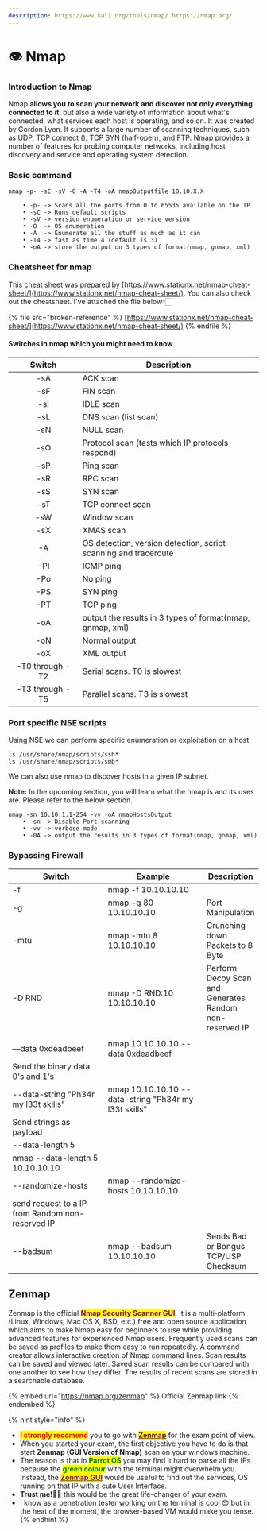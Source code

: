 ```yaml
---
description: https://www.kali.org/tools/nmap/ https://nmap.org/
---
```


# 👁 Nmap

### Introduction to Nmap

Nmap **allows you to scan your network and discover not only everything connected to it**, but also a wide variety of information about what's connected, what services each host is operating, and so on. It was created by Gordon Lyon. It supports a large number of scanning techniques, such as UDP, TCP connect (), TCP SYN (half-open), and FTP. Nmap provides a number of features for probing computer networks, including host discovery and service and operating system detection.

### Basic command

```
nmap -p- -sC -sV -O -A -T4 -oA nmapOutputfile 10.10.X.X

    • -p- -> Scans all the ports from 0 to 65535 available on the IP
    • -sC -> Runs default scripts
    • -sV -> version enumeration or service version
    • -O  -> OS enumeration
    • -A  -> Enumerate all the stuff as much as it can
    • -T4 -> fast as time 4 (default is 3)
    • -oA -> store the output on 3 types of format(nmap, gnmap, xml)
```

### Cheatsheet for nmap

This cheat sheet was prepared by [https://www.stationx.net/nmap-cheat-sheet/](https://www.stationx.net/nmap-cheat-sheet/). You can also check out the cheatsheet. I've attached the file below👇🏻

{% file src="broken-reference" %}
[https://www.stationx.net/nmap-cheat-sheet/](https://www.stationx.net/nmap-cheat-sheet/)
{% endfile %}

#### Switches in nmap which you might need to know

<table><thead><tr><th width="185.26939394008483" align="center">Switch</th><th width="568.4285714285713">Description</th></tr></thead><tbody><tr><td align="center">-sA</td><td>ACK scan</td></tr><tr><td align="center">-sF</td><td>FIN scan</td></tr><tr><td align="center">-sI</td><td>IDLE scan</td></tr><tr><td align="center">-sL</td><td>DNS scan (list scan)</td></tr><tr><td align="center">-sN</td><td>NULL scan</td></tr><tr><td align="center">-sO</td><td>Protocol scan (tests which IP protocols respond)</td></tr><tr><td align="center">-sP</td><td>Ping scan</td></tr><tr><td align="center">-sR</td><td>RPC scan</td></tr><tr><td align="center">-sS</td><td>SYN scan</td></tr><tr><td align="center">-sT</td><td>TCP connect scan</td></tr><tr><td align="center">-sW</td><td>Window scan</td></tr><tr><td align="center">-sX</td><td>XMAS scan</td></tr><tr><td align="center">-A</td><td>OS detection, version detection, script scanning and traceroute</td></tr><tr><td align="center">-PI</td><td>ICMP ping</td></tr><tr><td align="center">-Po</td><td>No ping</td></tr><tr><td align="center">-PS</td><td>SYN ping</td></tr><tr><td align="center">-PT</td><td>TCP ping</td></tr><tr><td align="center">-oA</td><td>output the results in 3 types of format(nmap, gnmap, xml)</td></tr><tr><td align="center">-oN</td><td>Normal output</td></tr><tr><td align="center">-oX</td><td>XML output</td></tr><tr><td align="center">-T0 through -T2</td><td>Serial scans. T0 is slowest</td></tr><tr><td align="center">-T3 through -T5</td><td>Parallel scans. T3 is slowest</td></tr></tbody></table>

### Port specific NSE scripts

Using NSE we can perform specific enumeration or exploitation on a host.

```
ls /usr/share/nmap/scripts/ssh*
ls /usr/share/nmap/scripts/smb*
```

We can also use nmap to discover hosts in a given IP subnet.

**Note:** In the upcoming section, you will learn what the nmap is and its uses are. Please refer to the below section.

```
nmap -sn 10.10.1.1-254 -vv -oA nmapHostsOutput
    • -sn -> Disable Port scanning
    • -vv -> verbose mode
    • -0A -> output the results in 3 types of format(nmap, gnmap, xml)
```

### Bypassing Firewall

<table><thead><tr><th width="232.33333333333331">Switch</th><th width="242.5840801265156">Example</th><th>Description</th></tr></thead><tbody><tr><td>-f</td><td>nmap -f 10.10.10.10</td><td></td></tr><tr><td>-g</td><td>nmap -g 80 10.10.10.10</td><td>Port Manipulation</td></tr><tr><td>-mtu</td><td>nmap -mtu 8 10.10.10.10</td><td>Crunching down Packets to 8 Byte</td></tr><tr><td>-D RND</td><td>nmap -D RND:10 10.10.10.10</td><td>Perform Decoy Scan and Generates Random non-reserved IP</td></tr><tr><td></td><td></td><td></td></tr><tr><td>—data 0xdeadbeef</td><td>nmap 10.10.10.10 --data 0xdeadbeef</td><td></td></tr><tr><td>Send the binary data 0's and 1's</td><td></td><td></td></tr><tr><td>--data-string "Ph34r my l33t skills"</td><td>nmap 10.10.10.10 --data-string "Ph34r my l33t skills"</td><td></td></tr><tr><td>Send strings as payload</td><td></td><td></td></tr><tr><td>--data-length 5</td><td></td><td></td></tr><tr><td>nmap --data-length 5 10.10.10.10</td><td></td><td></td></tr><tr><td>--randomize-hosts</td><td>nmap --randomize-hosts 10.10.10.10</td><td></td></tr><tr><td>send request to a IP from Random non-reserved IP</td><td></td><td></td></tr><tr><td>--badsum</td><td>nmap --badsum 10.10.10.10</td><td>Sends Bad or Bongus TCP/USP Checksum</td></tr></tbody></table>

## Zenmap

Zenmap is the official <mark style="color:purple;">**Nmap Security Scanner GUI**</mark>. It is a multi-platform (Linux, Windows, Mac OS X, BSD, etc.) free and open source application which aims to make Nmap easy for beginners to use while providing advanced features for experienced Nmap users. Frequently used scans can be saved as profiles to make them easy to run repeatedly. A command creator allows interactive creation of Nmap command lines. Scan results can be saved and viewed later. Saved scan results can be compared with one another to see how they differ. The results of recent scans are stored in a searchable database.

{% embed url="https://nmap.org/zenmap" %}
Official Zenmap link
{% endembed %}

{% hint style="info" %}
* <mark style="color:red;">**I strongly recomend**</mark> you to go with [<mark style="color:purple;">**Zenmap**</mark>](nmap.md#zenmap) for the exam point of view.
* When you started your exam, the first objective you have to do is that start **Zenmap (GUI Version of Nmap)** scan on your windows machine.&#x20;
* The reason is that in <mark style="color:green;">**Parrot OS**</mark> you may find it hard to parse all the IPs because the <mark style="color:green;">**green colour**</mark> with the terminal might overwhelm you. Instead, the [<mark style="color:purple;">**Zenmap GUI**</mark>](nmap.md#zenmap) would be useful to find out the services, OS running on that IP with a cute User Interface.&#x20;
* **Trust me!💪🏻** this would be the great life-changer of your exam.&#x20;
* I know as a penetration tester working on the terminal is cool 😎 but in the heat of the moment, the browser-based VM would make you tense.
{% endhint %}
